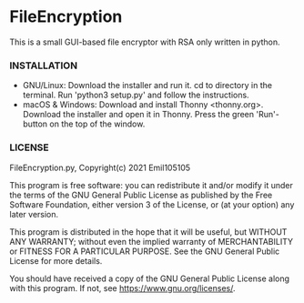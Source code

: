 # FileEncryption
This is a small GUI-based file encryptor with RSA only written in python.

### INSTALLATION
- GNU/Linux:
    Download the installer and run it. cd to directory in the terminal. 
    Run 'python3 setup.py' and follow the instructions.
- macOS & Windows:
    Download and install Thonny <thonny.org>. Download the installer and
    open it in Thonny. Press the green 'Run'-button on the top of the window.
    
### LICENSE
FileEncryption.py, Copyright(c) 2021 Emil105105

This program is free software: you can redistribute it and/or modify
it under the terms of the GNU General Public License as published by
the Free Software Foundation, either version 3 of the License, or
(at your option) any later version.

This program is distributed in the hope that it will be useful,
but WITHOUT ANY WARRANTY; without even the implied warranty of
MERCHANTABILITY or FITNESS FOR A PARTICULAR PURPOSE.  See the
GNU General Public License for more details.

You should have received a copy of the GNU General Public License
along with this program.  If not, see <https://www.gnu.org/licenses/>.

